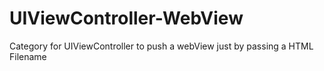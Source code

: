 UIViewController-WebView
========================

Category for UIViewController to push a webView just by passing a HTML Filename
